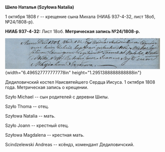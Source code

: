 **Шило Наталья (Szyłowa Natalia)**

1 октября 1808 г -- крещение сына Михала (НИАБ 937-4-32, лист 18об,
№24/1808-р).

**НИАБ 937-4-32:** Лист 18об. **Метрическая запись №24/1808-р.**

![](./media/b6aaab0d7a476e62af1f71a799e77d26c3664810.png){width="6.496527777777778in"
height="1.2951388888888888in"}

Дедиловичский костел Наисвятейшего Сердца Иисуса. 1 октября 1808 года.
Метрическая запись о крещении.

Szyło Michael -- сын родителей с деревни Шилы.

Szyło Thoma -- отец.

Szyłowa Natalia -- мать.

Szyło Joann -- крестный отец.

Szyłowa Magdalena -- крестная мать.

Scindzelewski Andreas -- ксёндз, комендант Дедиловичский.
